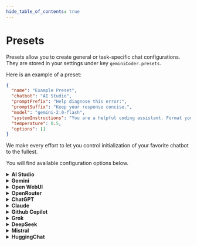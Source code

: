 ```yaml
---
hide_table_of_contents: true
---
```


# Presets

Presets allow you to create general or task-specific chat configurations. They are stored in your settings under key `geminiCoder.presets`.

Here is an example of a preset:

```json
{
  "name": "Example Preset",
  "chatbot": "AI Studio",
  "promptPrefix": "Help diagnose this error:",
  "promptSuffix": "Keep your response concise.",
  "model": "gemini-2.0-flash",
  "systemInstructions": "You are a helpful coding assistant. Format your response in bullet points.",
  "temperature": 0.5,
  "options": []
}
```

We make every effort to let you control initialization of your favorite chatbot to the fullest.

You will find available configuration options below.

<details>
<summary><strong>AI Studio</strong></summary>

Supported configuration options:

#### ✅ Hands-free initialization

#### ✅ `model`

- Gemini 2.0 Flash: `gemini-2.0-flash`
- Gemini 2.0 Flash-Lite: `gemini-2.0-flash-lite`
- Gemini 2.5 Pro Preview 03-25: `gemini-2.5-pro-preview-03-25`
- Gemini 2.0 Flash Thinking Exp 01-21: `gemini-2.0-flash-thinking-exp-01-21`

#### ✅ `systemInstructions`

#### ✅ `temperature`

Range: `0-1`

</details>

<details>
<summary><strong>Gemini</strong></summary>

#### ✅ Hands-free initialization

#### ✅ `model`

- 2.0 Flash: `2.0-flash`
- 2.0 Flash Thinking: `2.0-flash-thinking`
- 2.5 Pro: `2.5-pro`

#### ✅ `options`

- `canvas`: Enable canvas mode

</details>

<details>
<summary><strong>Open WebUI</strong></summary>

#### ✅ Hands-free initialization

#### ✅ `model`

#### ✅ `systemInstructions`

#### ✅ `temperature`

#### ✅ `port`

Check port on which your instance is exposed in localhost, by default it's `3000`. If not given, `http://openwebui/` will be used, which you can forward your networked instance to.

Example nginx configuration:

```
server {
    listen 80;
    server_name openwebui;

    location / {
        proxy_pass http://localhost:3000; <-- URL of the instance
        proxy_set_header Host $host;
        proxy_set_header X-Real-IP $remote_addr;
        proxy_set_header X-Forwarded-For $proxy_add_x_forwarded_for;

        # WebSocket specific headers
        proxy_http_version 1.1;
        proxy_set_header Upgrade $http_upgrade;
        proxy_set_header Connection "upgrade";

        # Timeout settings for WebSocket
        proxy_read_timeout 86400s;
        proxy_send_timeout 86400s;
    }
}

```

</details>

<details>
<summary><strong>OpenRouter</strong></summary>

#### ✅ Hands-free initialization

#### ✅ `systemInstructions`

#### ✅ `model`

</details>

<details>
<summary><strong>ChatGPT</strong></summary>

#### ✅ Hands-free initialization

</details>

<details>
<summary><strong>Claude</strong></summary>

#### ✅ Hands-free initialization

</details>

<details>
<summary><strong>Github Copilot</strong></summary>

#### ✅ Hands-free initialization

#### ✅ `model`

- GPT-4o: `4o`
- o1: `o1`
- o3-mini: `o3-mini`
- Claude 3.5 Sonnet: `sonnet-3.5`
- Claude 3.7 Sonnet: `sonnet-3.7`
- Claude 3.7 Sonnet Thinking: `sonnet-3.7-thinking`
- Gemini 2.0 Flash: `gemini-2.0-flash`

</details>

<details>
<summary><strong>Grok</strong></summary>

#### ✅ Hands-free initialization

#### ✅ `options`

- `think`: Enable Think mode

</details>

<details>
<summary><strong>DeepSeek</strong></summary>

#### ✅ Hands-free initialization

#### ✅ `options`

- `deep-think`: Enable DeepThink (R1) mode
- `search`: Enable search mode

</details>

<details>
<summary><strong>Mistral</strong></summary>

#### ✅ Hands-free initialization

</details>

<details>
<summary><strong>HuggingChat</strong></summary>

#### ✅ Hands-free initialization

</details>
